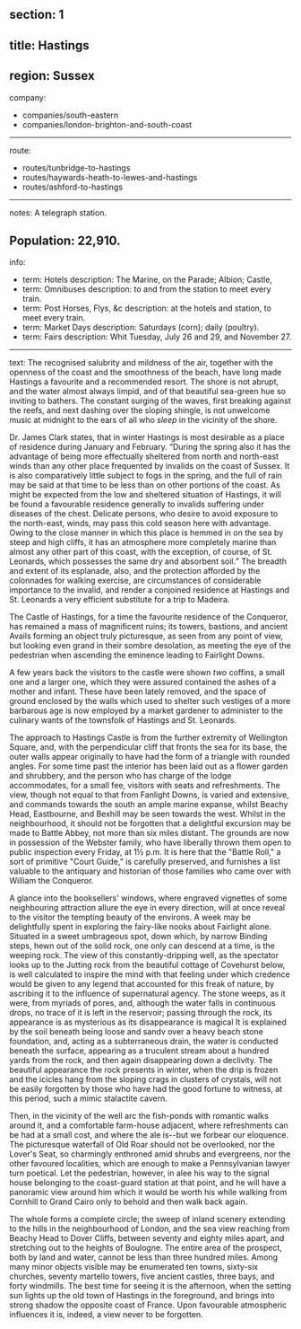 section: 1
----
title: Hastings
----
region: Sussex
----
company:
- companies/south-eastern
- companies/london-brighton-and-south-coast
----
route:
- routes/tunbridge-to-hastings
- routes/haywards-heath-to-lewes-and-hastings
- routes/ashford-to-hastings
----
notes: A telegraph station.

Population: 22,910.
----
info:
- term: Hotels
  description: The Marine, on the Parade; Albion; Castle,
- term: Omnibuses
  description: to and from the station to meet every train.
- term: Post Horses, Flys, &c
  description: at the hotels and station, to meet every train.
- term: Market Days
  description: Saturdays (corn); daily (poultry).
- term: Fairs
  description: Whit Tuesday, July 26 and 29, and November 27.
----
text: The recognised salubrity and mildness of the air, together with the openness of the coast and the smoothness of the beach, have long made Hastings a favourite and a recommended resort. The shore is not abrupt, and the water almost always limpid, and of that beautiful sea-green hue so inviting to bathers. The constant surging of the waves, first breaking against the reefs, and next dashing over the sloping shingle, is not unwelcome music at midnight to the ears of all who *sleep* in the vicinity of the shore.

Dr. James Clark states, that in winter Hastings is most desirable as a place of residence during January and February. <q>During the spring also it has the advantage of being more effectually sheltered from north and north-east winds than any other place frequented by invalids on the coast of Sussex. It is also comparatively little subject to fogs in the spring, and the full of rain may be said at that time to be less than on other portions of the coast. As might be expected from the low and sheltered situation of Hastings, it will be found a favourable residence generally to invalids suffering under diseases of the chest. Delicate persons, who desire to avoid exposure to the north-east, winds, may pass this cold season here with advantage. Owing to the close manner in which this place is hemmed in on the sea by steep and high cliffs, it has an atmosphere more completely marine than almost any other part of this coast, with the exception, of course, of St. Leonards, which possesses the same dry and absorbent soil.</q> The breadth and extent of its esplanade, also, and the protection afforded by the colonnades for walking exercise, are circumstances of considerable importance to the invalid, and render a conjoined residence at Hastings and St. Leonards a very efficient substitute for a trip to Madeira.

The Castle of Hastings, for a time the favourite residence of the Conqueror, has remained a mass of magnificent ruins; its towers, bastions, and ancient Avails forming an object truly picturesque, as seen from any point of view, but looking even grand in their sombre desolation, as meeting the eye of the pedestrian when ascending the eminence leading to Fairlight Downs.

A few years back the visitors to the castle were shown *two* coffins, a small one and a larger one, which they were assured contained the ashes of a mother and infant. These have been lately removed, and the space of ground enclosed by the walls which used to shelter such vestiges of a more barbarous age is now employed by a market gardener to administer to the culinary wants of the townsfolk of Hastings and St. Leonards.

The approach to Hastings Castle is from the further extremity of Wellington Square, and, with the perpendicular cliff that fronts the sea for its base, the outer walls appear originally to have had the form of a triangle with rounded angles. For some time past the interior has been laid out as a flower garden and shrubbery, and the person who has charge of the lodge accommodates, for a small fee, visitors with seats and refreshments. The view, though not equal to that from Fanlight Downs, is varied and extensive, and commands towards the south an ample marine expanse, whilst Beachy Head, Eastbourne, and Bexhill may be seen towards the west. Whilst in the neighbourhood, it should not be forgotten that a delightful excursion may be made to Battle Abbey, not more than six miles distant. The grounds are now in possession of the Webster family, who have liberally thrown them open to public inspection every Friday, at 1½ p.m. It is here that the "Battle Roll," a sort of primitive "Court Guide," is carefully preserved, and furnishes a list valuable to the antiquary and historian of those families who came over with William the Conqueror.

A glance into the booksellers' windows, where engraved vignettes of some neighbouring attraction allure the eye in every direction, will at once reveal to the visitor the tempting beauty of the environs. A week may be delightfully spent in exploring the fairy-like nooks about Fairlight alone. Situated in a sweet umbrageous spot, down which, by narrow Binding steps, hewn out of the solid rock, one only can descend at a time, is the weeping rock. The view of this constantly-dripping well, as the spectator looks up to the Jutting rock from the beautiful cottage of Covehurst below, is well calculated to inspire the mind with that feeling under which credence would be given to any legend that accounted for this freak of nature, by ascribing it to the influence of supernatural agency. The stone weeps, as it were, from myriads of pores, and, although the water falls in continuous drops, no trace of it is left in the reservoir; passing through the rock, its appearance is as mysterious as its disappearance is magical It is explained by the soil beneath being loose and sandv over a heavy beach stone foundation, and, acting as a subterraneous drain, the water is conducted beneath the surface, appearing as a truculent stream about a hundred yards from the rock, and then again disappearing down a declivity. The beautiful appearance the rock presents in winter, when the drip is frozen and the icicles hang from the sloping crags in clusters of crystals, will not be easily forgotten by those who have had the good fortune to witness, at this period, such a mimic stalactite cavern.

Then, in the vicinity of the well arc the fish-ponds with romantic walks around it, and a comfortable farm-house adjacent, where refreshments can be had at a small cost, and where the ale is--but we forbear our eloquence. The picturesque waterfall of Old Roar should not be overlooked, nor the Lover's Seat, so charmingly enthroned amid shrubs and evergreens, nor the other favoured localities, which are enough to make a Pennsylvanian lawyer turn poetical. Let the pedestrian, however, in alee his way to the signal house belonging to the coast-guard station at that point, and he will have a panoramic view around him which it would be worth his while walking from Cornhill to Grand Cairo only to behold and then walk back again.

The whole forms a complete circle; the sweep of inland scenery extending to the hills in the neighbourhood of London, and the sea view reaching from Beachy Head to Dover Cliffs, between seventy and eighty miles apart, and stretching out to the heights of Boulogne. The entire area of the prospect, both by land and water, cannot be less than three hundred miles. Among many minor objects visible may be enumerated ten towns, sixty-six churches, seventy martello towers, five ancient castles, three bays, and forty windmills. The best time for seeing it is the afternoon, when the setting sun lights up the old town of Hastings in the foreground, and brings into strong shadow the opposite coast of France. Upon favourable atmospheric influences it is, indeed, a view never to be forgotten.
